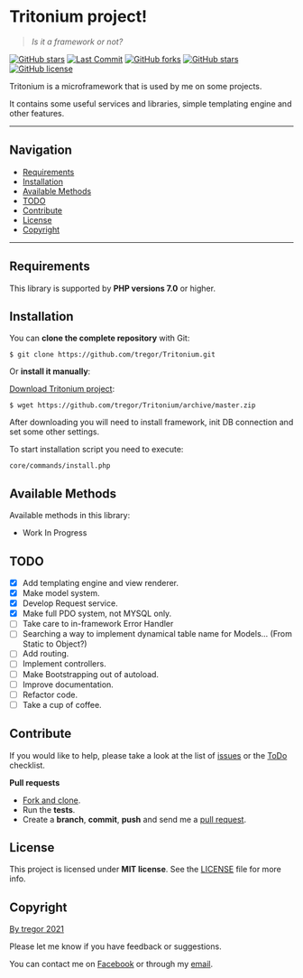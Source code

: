 # Tritonium project!
> *Is it a framework or not?*

[![GitHub stars](https://img.shields.io/github/stars/tregor/Tritonium?style=flat-square)](https://github.com/tregor/Tritonium/stargazers)
[![Last Commit](https://img.shields.io/github/last-commit/tregor/Tritonium?style=flat-square)](https://github.com/tregor/ErrorHandler)
[![GitHub forks](https://img.shields.io/github/forks/tregor/Tritonium?style=flat-square)](https://github.com/tregor/Tritonium/network)
[![GitHub stars](https://img.shields.io/github/stars/tregor/Tritonium?style=flat-square)](https://github.com/tregor/Tritonium/stargazers)
[![GitHub license](https://img.shields.io/github/license/tregor/Tritonium?style=flat-square)](LICENSE)


Tritonium is a microframework that is used by me on some projects.

It contains some useful services and libraries, simple templating engine and other features.

---
## Navigation
- [Requirements](#requirements)
- [Installation](#installation)
- [Available Methods](#available-methods)
- [TODO](#todo)
- [Contribute](#contribute)
- [License](#license)
- [Copyright](#copyright)

---

## Requirements

This library is supported by **PHP versions 7.0** or higher.

## Installation

You can **clone the complete repository** with Git:

    $ git clone https://github.com/tregor/Tritonium.git

Or **install it manually**:

[Download Tritonium project](https://github.com/tregor/Tritonium/archive/master.zip):

    $ wget https://github.com/tregor/Tritonium/archive/master.zip

After downloading you will need to install framework, init DB connection and set some other settings.

To start installation script you need to execute:

    core/commands/install.php

## Available Methods

Available methods in this library:

* Work In Progress

## TODO
- [X] Add templating engine and view renderer.
- [X] Make model system.
- [X] Develop Request service.
- [X] Make full PDO system, not MYSQL only.
- [ ] Take care to in-framework Error Handler
- [ ] Searching a way to implement dynamical table name for Models... (From Static to Object?)
- [ ] Add routing.
- [ ] Implement controllers.
- [ ] Make Bootstrapping out of autoload.
- [ ] Improve documentation.
- [ ] Refactor code.
- [ ] Take a cup of coffee.

## Contribute

If you would like to help, please take a look at the list of
[issues](https://github.com/tregor/Tritonium/issues) or the [ToDo](#todo) checklist.

**Pull requests**

* [Fork and clone](https://help.github.com/articles/fork-a-repo).
* Run the **tests**.
* Create a **branch**, **commit**, **push** and send me a
  [pull request](https://help.github.com/articles/using-pull-requests).

## License

This project is licensed under **MIT license**. See the [LICENSE](LICENSE) file for more info.

## Copyright

[By tregor 2021](https://tregor.ru/)

Please let me know if you have feedback or suggestions.

You can contact me on [Facebook](https://www.facebook.com/tregor1997) or through my [email](mailto:tregor1997@gmail.com).